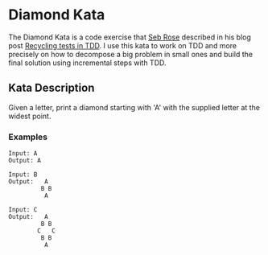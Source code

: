 # Diamond Kata

The Diamond Kata is a code exercise that [Seb Rose](https://twitter.com/sebrose) described in his blog post [Recycling tests in TDD](http://claysnow.co.uk/recycling-tests-in-tdd/).
I use this kata to work on TDD and more precisely on how to decompose a big problem in small ones and build the final solution using incremental steps with TDD.

## Kata Description

Given a letter, print a diamond starting with 'A' with the supplied letter at the widest point.

### Examples
```
Input: A
Output: A

Input: B
Output:   A
         B B
          A

Input: C
Output:   A
         B B
        C   C
         B B
          A
```
